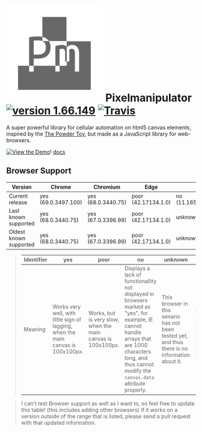 # ![pixelmanipulator logo](pixelmanipulator_logo.svg) Pixelmanipulator [![version 1.66.149](https://img.shields.io/badge/version-1.66.149_(beta--proposed)-blue.svg)](https://lazerbeak12345.github.io/pixelmanipulator) [![Travis](https://travis-ci.org/Lazerbeak12345/pixelmanipulator.svg?branch=master)](https://travis-ci.org/Lazerbeak12345/pixelmanipulator)

A super powerful library for cellular automation on html5 canvas elements, inspired by the [The Powder Toy](https://powdertoy.co.uk/), but made as a JavaScript library for web-browsers.

[![View the Demo](https://img.shields.io/badge/view-the_demo-green.svg)](https://lazerbeak12345.github.io/pixelmanipulator/pixelmanipulator.html)!
[docs](docs)

## Browser Support

Version                | Chrome              | Chromium           | Edge                | IE                  | Firefox      | Safari                      
-----------------------|---------------------|--------------------|---------------------|---------------------|--------------|-----------------------------
Current release        | yes (69.0.3497.100) | yes (68.0.3440.75) | poor (42.17134.1.0) | no (11.165.17134.0) | yes (61.0.1) | yes (11.1.2 (11605.3.8.1)) 
Last known supported   | yes (68.0.3440.75)  | yes (67.0.3396.99) | poor (42.17134.1.0) | unknown             | yes (61.0.1) | yes (11.1.2 (11605.3.8.1))  
Oldest known supported | yes (68.0.3440.75)  | yes (67.0.3396.99) | poor (42.17134.1.0) | unknown             | yes (61.0.1) | yes (11.1.2 (11605.3.8.1))  

> Identifier | yes                                                                              | poor                                                        | no                                                                                                                                                                                                            | unknown                                                                                          | N/A                                                                                              
> -----------|----------------------------------------------------------------------------------|-------------------------------------------------------------|---------------------------------------------------------------------------------------------------------------------------------------------------------------------------------------------------------------|--------------------------------------------------------------------------------------------------|--------------------------------------------------------------------------------------------------
> Meaning    | Works very well, with little sign of lagging, when the main canvas is 100x100px. | Works, but is very slow, when the main canvas is 100x100px. | Displays a lack of functionallity not displayed in browsers marked as "yes", for example, IE cannot handle arrays that are 1000 characters long, and thus cannot modify the `canvas.data` attribute properly. | This browser in this senario has not been tested yet, and thus there is no information about it. | Due to the contents of nearby boxes, this senario is irrelevent, unimportant, or Not Applicable. 

> I can't test Browser support as well as I want to, so feel free to update this table! (this includes adding other browsers)
> If it works on a version outside of the range that is listed, please send a pull request with that updated information.
